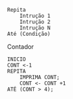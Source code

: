 ```
Repita 
	Intrução 1
	Intrução 2
	Intrução N
Até (Condição)
````

Contador
```
INICIO
CONT <-1
REPITA 
	IMPRIMA CONT;
	CONT <- CONT +1
ATÉ (CONT > 4);
````




